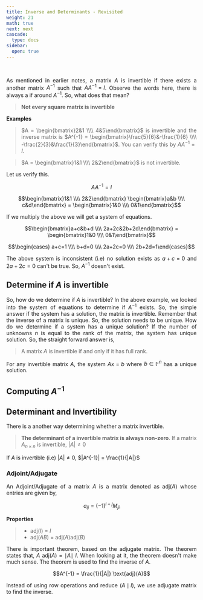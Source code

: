 ```yaml
---
title: Inverse and Determinants - Revisited
weight: 21
math: true
next: next
cascade:
  type: docs
sidebar:
  open: true
---
```


<br>
<div style="text-align: justify;">

As mentioned in earlier notes, a matrix $A$ is invertible if there exists a another matrix $A^{-1}$ such that $AA^{-1}=I$. Observe the words here, there is always a if around $A^{-1}$. So, what does that mean?

> **Not every square matrix is invertible**

**Examples**

> $A = \begin{bmatrix}2&1 \\\\ 4&5\end{bmatrix}$ is invertible and the inverse matrix is $A^{-1} = \begin{bmatrix}\frac{5}{6}&-\frac{1}{6} \\\\ -\frac{2}{3}&\frac{1}{3}\end{bmatrix}$. You can verify this by $AA^{-1} = I$.

> $A = \begin{bmatrix}1&1 \\\\ 2&2\end{bmatrix}$ is not invertible.

Let us verify this.

$$AA^{-1} = I$$

$$\begin{bmatrix}1&1 \\\\ 2&2\end{bmatrix} \begin{bmatrix}a&b \\\\ c&d\end{bmatrix} = \begin{bmatrix}1&0 \\\\ 0&1\end{bmatrix}$$

If we multiply the above we will get a system of equations.

$$\begin{bmatrix}a+c&b+d \\\\ 2a+2c&2b+2d\end{bmatrix} = \begin{bmatrix}1&0 \\\\ 0&1\end{bmatrix}$$

$$\begin{cases} a+c=1 \\\\ b+d=0 \\\\ 2a+2c=0 \\\\ 2b+2d=1\end{cases}$$

The above system is inconsistent (i.e) no solution exists as $a+c=0$ and $2a+2c=0$ can't be true. So, $A^{-1}$ doesn't exist.

## Determine if $A$ is invertible

So, how do we determine if $A$ is invertible? In the above example, we looked into the system of equations to determine if $A^{-1}$ exists. So, the simple answer if the system has a solution, the matrix is invertible. Remember that the inverse of a matrix is unique. So, the solution needs to be unique. How do we determine if a system has a unique solution? If the number of unknowns $n$ is equal to the rank of the matrix, the system has unique solution. So, the straight forward answer is,

> A matrix $A$ is invertible if and only if it has full rank.

For any invertible matrix $A$, the system $Ax=b$ where $b \in \mathbb{F}^n$ has a unique solution.

## Computing $A^{-1}$

## Determinant and Invertibility

There is a another way determining whether a matrix invertible.

> **The determinant of a invertible matrix is always non-zero**. If a matrix $A_{n\times n}$ is invertible, $|A| \neq 0$

If $A$ is invertible (i.e) $|A| \neq 0$, $|A^{-1}| = \frac{1}{|A|}$

### Adjoint/Adjugate

An Adjoint/Adjugate of a matrix $A$ is a matrix denoted as adj($A$) whose entries are given by,

$$a_{ij} = (-1)^{i+j} M_{ji} $$

**Properties**

> - adj($I$) = $I$
> - adj($AB$) = adj($A$)adj($B$)

There is important theorem, based on the adjugate matrix. The theorem states that, $A$ adj($A$) = $\mid A\mid$ $I$. When looking at it, the theorem doesn't make much sense. The theorem is used to find the inverse of $A$.

$$A^{-1} = \frac{1}{|A|} \text{adj}(A)$$

Instead of using row operations and reduce $(A \mid I)$, we use adjugate matrix to find the inverse.

</div>
